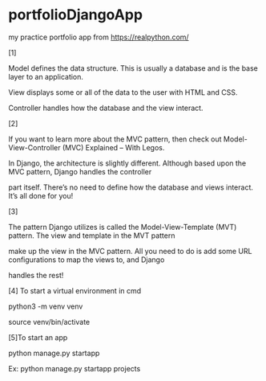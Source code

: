 # portfolioDjangoApp
my practice portfolio app from https://realpython.com/

[1]

Model defines the data structure. This is usually a database and is the base layer to an application.

View displays some or all of the data to the user with HTML and CSS.

Controller handles how the database and the view interact.

[2]

If you want to learn more about the MVC pattern, then check out Model-View-Controller (MVC) Explained – With Legos.

In Django, the architecture is slightly different. Although based upon the MVC pattern, Django handles the controller 

part itself. There’s no need to define how the database and views interact. It’s all done for you!

[3]

The pattern Django utilizes is called the Model-View-Template (MVT) pattern. The view and template in the MVT pattern 

make up the view in the MVC pattern. All you need to do is add some URL configurations to map the views to, and Django 

handles the rest!

[4] To start a virtual environment in cmd

python3 -m venv venv

source venv/bin/activate

[5]To start an app

python manage.py startapp <app name>

Ex: python manage.py startapp projects











